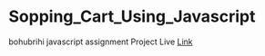 # Sopping_Cart_Using_Javascript
bohubrihi javascript assignment
Project Live <a href="[https://ecommercemegamart.pythonanywhere.com/](https://coderrony.github.io/Sopping_Cart_Using_Javascript/?#)https://coderrony.github.io/Sopping_Cart_Using_Javascript/?#" target="_blank"> Link </a>
